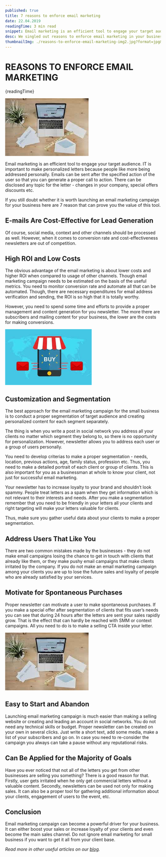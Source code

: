 ```yaml
---
published: true
title: 7 reasons to enforce email marketing
date: 22.04.2019
readingTime: 3 min read
snippet: Email marketing is an efficient tool to engage your target audience. IT is important to make personalized letters because people like more being addressed personally. Emails can be sent after the specified action of the user so that you can generate a proper call to action. There can be disclosed any topic for the letter - changes in your company, special offers discounts etc.
desc: We singled out reasons to enforce email marketing in your business. You will understand why email marketing is an efficient tool to engage your target audience and increase sales.
thumbnailImg: ./reasons-to-enforce-email-marketing-img2.jpg?format=jpg&width=880
---
```


# REASONS TO ENFORCE EMAIL MARKETING

{readingTime}

![7 Reasons to Enforce Email Marketing](./reasons-to-enforce-email-marketing-img2.jpg?format=webp;jpg;png;avif&srcset&width=880)

Email marketing is an efficient tool to engage your target audience. IT is important to make personalized letters because people like more being addressed personally. Emails can be sent after the specified action of the user so that you can generate a proper call to action. There can be disclosed any topic for the letter - changes in your company, special offers discounts etc.

If you still doubt whether it is worth launching an email marketing campaign for your business here are 7 reason that can prove you the value of this tool.

## E-mails Are Cost-Effective for Lead Generation

Of course, social media, context and other channels should be processed as well. However, when it comes to conversion rate and cost-effectiveness newsletters are out of competition.

## High ROI and Low Costs

The obvious advantage of the email marketing is about lower costs and higher ROI when compared to usage of other channels. Though email marketing campaign needs to be estimated on the basis of the useful metrics. You need to monitor conversion rate and automate all that can be automated. Though, there are necessary expenditures for email address verification and sending, the ROI is so high that it is totally worthy.

However, you need to spend some time and efforts to provide a proper management and content generation for you newsletter. The more there are subscribers and mailing content for your business, the lower are the costs for making conversions.

![Enforce Email Marketing](./reasons-to-enforce-email-marketing-img1.jpg?format=webp;jpg;png;avif&srcset&width=880)

## Customization and Segmentation

The best approach for the email marketing campaign for the small business is to conduct a proper segmentation of target audience and creating personalized content for each segment separately.

The thing is when you write a post in social network you address all your clients no matter which segment they belong to, so there is no opportunity for personalization. However, newsletter allows you to address each user or a group of users personally.

You need to develop criterias to make a proper segmentation - needs, location, previous actions, age, family status, profession etc. Thus, you need to make a detailed portrait of each client or group of clients. This is also important for you as a businessman at whole to know your client, not just for successful email marketing.

Your newsletter has to increase loyalty to your brand and shouldn’t look spammy. People treat letters as a spam when they get information which is not relevant to their interests and needs. After you make a segmentation remember that you need to be friendly in your letters all your clients and right targeting will make your letters valuable for clients.

Thus, make sure you gather useful data about your clients to make a proper segmentation.

## Address Users That Like You

There are two common mistakes made by the businesses - they do not make email campaigns losing the chance to get in touch with clients that already like them, or they make pushy email campaigns that make clients irritated by the company. If you do not make an email marketing campaign among your clients you are up to lose the future sales and loyalty of people who are already satisfied by your services.

## Motivate for Spontaneous Purchases

Proper newsletter can motivate a user to make spontaneous purchases. If you make a special offer after segmentation of clients that fits user’s needs you can see that during 24 hours after the letters are sent your sales rapidly grow. That is the effect that can hardly be reached with SMM or context campaigns. All you need to do is to make a selling CTA inside your letter.

![Email Marketing for Your Business](./reasons-to-enforce-email-marketing-img2.jpg?format=webp;jpg;png;avif&srcset&width=880)

## Easy to Start and Abandon

Launching email marketing campaign is much easier than making a selling website or creating and leading an account in social networks. You do not need any technical skills or budget. Proper newsletter can be created on your own in several clicks. Just write a short text, add some media, make a list of your subscribers and go on. In case you need to re-consider the campaign you always can take a pause without any reputational risks.

## Can Be Applied for the Majority of Goals

Have you ever noticed that not all of the letters you get from other businesses are selling you something? There is a good reason for that. Firstly, user gets irritated when he only get commercial letters without a valuable content. Secondly, newsletters can be used not only for making sales. It can also be a proper tool for gathering additional information about your clients, engagement of users to the event, etc.

## Conclusion

Email marketing campaign can become a powerful driver for your business. It can either boost your sales or increase loyalty of your clients and even become the main sales channel. Do not ignore email marketing for small business if you want to get it all from your client base.

*Read more in other useful articles on our [blog](/blog).*
